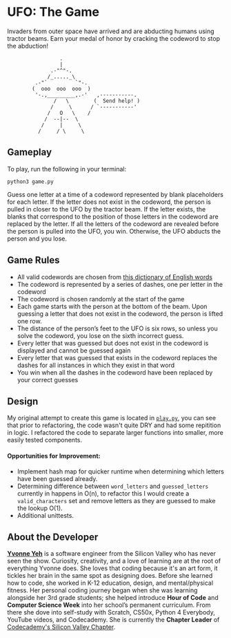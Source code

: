 # UFO: The Game

Invaders from outer space have arrived and are abducting humans using tractor beams. Earn your medal of honor by cracking the codeword to stop the abduction!

```
                 .
                 |
              .-"^"-.
             /_....._\
         .-"`         `"-.
        (  ooo  ooo  ooo  )
         '-.,_________,.-'   ,-----------.
               /   \        (  Send help! )
              /     \      / `-----------'
             /   O   \    /
            /  --|--  \
           /     |     \
          /     / \     \

```

## Gameplay

To play, run the following in your terminal:
```
python3 game.py
```

Guess one letter at a time of a codeword represented by blank placeholders for each letter. If the letter does not exist in the codeword, the person is pulled in closer to the UFO by the tractor beam. If the letter exists, the blanks that correspond to the position of those letters in the codeword are replaced by the letter. If all the letters of the codeword are revealed before the person is pulled into the UFO, you win. Otherwise, the UFO abducts the person and you lose.

## Game Rules

- All valid codewords are chosen from [this dictionary of English words](https://github.com/Codecademy/internship-code-challenge/blob/master/backend/data/nouns.txt)
- The codeword is represented by a series of dashes, one per letter in the codeword
- The codeword is chosen randomly at the start of the game
- Each game starts with the person at the bottom of the beam. Upon guessing a letter that does not exist in the codeword, the person is lifted one row.
- The distance of the person’s feet to the UFO is six rows, so unless you solve the codeword, you lose on the sixth incorrect guess.
- Every letter that was guessed but does not exist in the codeword is displayed and cannot be guessed again
- Every letter that was guessed that exists in the codeword replaces the dashes for all instances in which they exist in that word
- You win when all the dashes in the codeword have been replaced by your correct guesses


## Design

My original attempt to create this game is located in [`play.py`](https://github.com/yvonneyeh/ufo-hangman/blob/main/play.py), you can see that prior to refactoring, the code wasn't quite DRY and had some repitition in logic. I refactored the code to separate larger functions into smaller, more easily tested components.

#### Opportunities for Improvement:
- Implement hash map for quicker runtime when determining which letters have been guessed already.
- Determining difference between `word_letters` and `guessed_letters` currently in happens in O(n), to refactor this I would create a `valid_characters` set and remove letters as they are guessed to make the lookup O(1).
- Additional unittests.


## About the Developer

[**Yvonne Yeh**](http://yvonneyeh.com/) is a software engineer from the Silicon Valley who has never seen the show. Curiosity, creativity, and a love of learning are at the root of everything Yvonne does. She loves that coding because it's an art form, it tickles her brain in the same spot as designing does. Before she learned how to code, she worked in K-12 education, design, and mental/physical fitness. Her personal coding journey began when she was learning alongside her 3rd grade students; she helped introduce **Hour of Code** and **Computer Science Week** into her school’s permanent curriculum. From there she dove into self-study with Scratch, CS50x, Python 4 Everybody, YouTube videos, and Codecademy. She is currently the **Chapter Leader** of [Codecademy's Silicon Valley Chapter](https://community.codecademy.com/silicon-valley/).